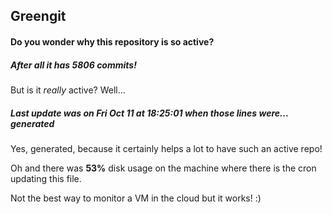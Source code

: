 ## Greengit

#### Do you wonder why this repository is so active?

##### After all it has 5806 commits!

But is it *really* active? Well...

##### Last update was on Fri Oct 11 at 18:25:01 when those lines were... generated

Yes, generated, because it certainly helps a lot to have such an active repo!

Oh and there was **53%** disk usage on the machine
where there is the cron updating this file.

Not the best way to monitor a VM in the cloud but it works! :)
